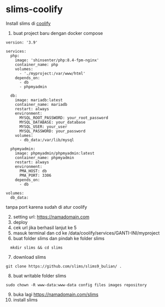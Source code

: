 # slims-coolify
Install slims di [coolify](https://github.com/coollabsio/coolify)

1. buat project baru dengan docker compose 

```
version: '3.9'

services:
  php:
    image: 'shinsenter/php:8.4-fpm-nginx'
    container_name: php
    volumes:
      - './myproject:/var/www/html'
    depends_on:
      - db
      - phpmyadmin

  db:
    image: mariadb:latest
    container_name: mariadb
    restart: always
    environment:
      MYSQL_ROOT_PASSWORD: your_root_password
      MYSQL_DATABASE: your_database
      MYSQL_USER: your_user
      MYSQL_PASSWORD: your_password
    volumes:
      - db_data:/var/lib/mysql

  phpmyadmin:
    image: phpmyadmin/phpmyadmin:latest
    container_name: phpmyadmin
    restart: always
    environment:
      PMA_HOST: db
      PMA_PORT: 3306
    depends_on:
      - db

volumes:
  db_data:

```
tanpa port karena sudah di atur coolify

2. setting url: https://namadomain.com
3. deploy
4. cek url jika berhasil lanjut ke 5
5. masuk terminal dan cd ke /data/coolify/services/GANTI-INI/myproject
6. buat folder slims dan pindah ke folder slims
```
  mkdir slims && cd slims
```  
7. download slims
   
```
git clone https://github.com/slims/slims9_bulian/ .
```

8. buat writable folder slims
```
sudo chown -R www-data:www-data config files images repository
```
9. buka lagi https://namadomain.com/slims
10. install slims

